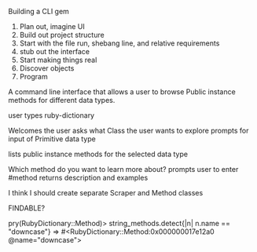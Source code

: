 Building a CLI gem

1. Plan out, imagine UI
2. Build out project structure
3. Start with the file run, shebang line, and relative requirements
4. stub out the interface
5. Start making things real
6. Discover objects
7. Program


A command line interface that allows a user to browse Public instance methods for different data types.

user types ruby-dictionary

Welcomes the user
asks what Class the user wants to explore
prompts for input of Primitive data type

lists public instance methods for the selected data type

Which method do you want to learn more about?
prompts user to enter #method
returns description and examples


I think I should create separate Scraper and Method classes

FINDABLE?

pry(RubyDictionary::Method)> string_methods.detect{|n| n.name == "downcase"}
=> #<RubyDictionary::Method:0x000000017e12a0 @name="downcase">
